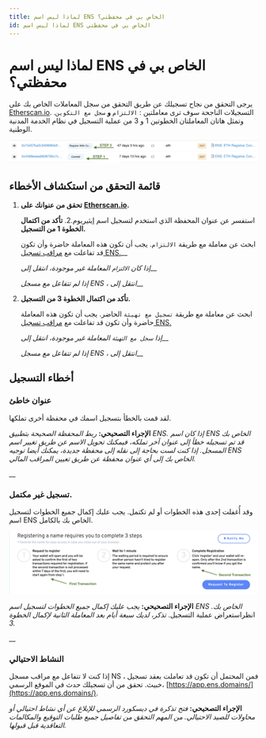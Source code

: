 ```yaml
---
title: لماذا ليس اسم ENS الخاص بي في محفظتي؟
id: لماذا ليس اسم ENS الخاص بي في محفظتي
---
```


# لماذا ليس اسم ENS الخاص بي في محفظتي؟

يرجى التحقق من نجاح تسجيلك عن طريق التحقق من سجل المعاملات الخاص بك على [Etherscan.io](https://www.etherscan.io). التسجيلات الناجحة سوف ترى معاملتين : `الالتزام` **و** `سجل مع التكوين`. وتمثل هاتان المعاملتان الخطوتين 1 و 3 من عملية التسجيل في نظام الخدمة المدنية الوطنية.

![ارتكاب وتسجيل مع معاملات التكوين](./img/not-in-wallet-1.png "عرض الإيثران للالتزام والتسجيل مع معاملات التكوين")

## قائمة التحقق من استكشاف الأخطاء

1.  **تحقق من عنوانك على** [**Etherscan.io**](https://www.etherscan.io)**.**

    استفسر عن عنوان المحفظة الذي استخدم لتسجيل اسم إيثيريوم.<!-- _If your address does not show any registration transactions proceed to_ \[#wrong-address\](why-isnt-my-ens-name-in-my-wallet.md#wrong-address "mention")__ -->2.  **تأكد من اكتمال الخطوة 1 من التسجيل.**

    ابحث عن معاملة مع طريقة `الالتزام`. يجب أن تكون هذه المعاملة حاضرة وأن تكون قد تفاعلت مع [مراقب تسجيل ENS.](https://etherscan.io/address/0x283af0b28c62c092c9727f1ee09c02ca627eb7f5)__

    _إذا كان `الالتزام` المعاملة غير موجودة، انتقل إلى_<!--\[#registration-incomplete.\](why-isnt-my-ens-name-in-my-wallet.md#registration-incomplete. "mention")-->__

    _إذا لم تتفاعل مع مسجل ENS ، انتقل إلى_<!-- \[#fraudulent-activity\](why-isnt-my-ens-name-in-my-wallet.md#fraudulent-activity "mention")-->__


3.  **تأكد من اكتمال الخطوة 3 من التسجيل.**

    ابحث عن معاملة مع طريقة `تسجيل مع تهيئة` الحاضر. يجب أن تكون هذه المعاملة حاضرة وأن تكون قد تفاعلت مع [مراقب تسجيل ENS.](https://etherscan.io/address/0x283af0b28c62c092c9727f1ee09c02ca627eb7f5)

    _إذا `سجل مع التهيئة` المعاملة غير موجودة، انتقل إلى_<!--\[#registration-incomplete.\](why-isnt-my-ens-name-in-my-wallet.md#registration-incomplete. "mention")-->__

    _إذا لم تتفاعل مع مسجل ENS ، انتقل إلى_<!-- \[#fraudulent-activity\](why-isnt-my-ens-name-in-my-wallet.md#fraudulent-activity "mention")-->__

## أخطاء التسجيل

### عنوان خاطئ

لقد قمت بالخطأ بتسجيل اسمك في محفظة أخرى تملكها.

**الإجراء التصحيحي:** _ربط المحفظة الصحيحة بتطبيق ENS. إذا كان اسم ENS الخاص بك قد تم تسجيله خطأ إلى عنوان آخر تملكه، فيمكنك تحويل الاسم عن طريق تغيير اسم المسجل. إذا كنت لست بحاجة إلى نقله إلى محفظة جديدة، يمكنك أيضا توجيه ENS الخاص بك إلى أي عنوان محفظة عن طريق تعيين المراقب المالي._

__

### تسجيل **غير مكتمل**.

وقد أُغفلت إحدى هذه الخطوات أو لم تكتمل. يجب عليك إكمال جميع الخطوات لتسجيل اسم ENS الخاص بك بالكامل.

![ثلاث خطوات للتسجيل.](./img/not-in-wallet-2.png "تطبيق المدير يعرض عملية التسليم والتسجيل.")

**الإجراء التصحيحي:** _يجب عليك إكمال جميع الخطوات لتسجيل اسم ENS الخاص بك._ انظر<!--\[registering-a-name.md\](../../tutorials/registering-a-name.md "mention") -->استعراض عملية التسجيل. _تذكر، لديك سبعة أيام بعد المعاملة الثانية لإكمال الخطوة 3._

__

### النشاط الاحتيالي

إذا كنت لا تتفاعل مع مراقب مسجل NS ، فمن المحتمل أن تكون قد تعاملت بعقد تسجيل خبيث. تحقق من أن تسجيلك حدث في الموقع الرسمي، [https://app.ens.domains/](https://app.ens.domains/).

**الإجراء التصحيحي:** _فتح تذكرة في ديسكورد الرسمي للإبلاغ عن أي نشاط احتيالي أو محاولات للصيد الاحتيالي. من المهم التحقق من تفاصيل جميع طلبات التوقيع والمكالمات التعاقدية قبل قبولها._



